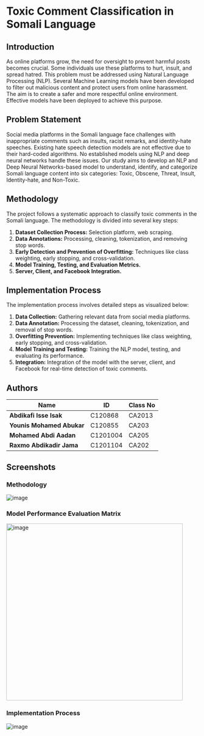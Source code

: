 # Toxic Comment Classification in Somali Language

## Introduction

As online platforms grow, the need for oversight to prevent harmful posts becomes crucial. Some individuals use these platforms to hurt, insult, and spread hatred. This problem must be addressed using Natural Language Processing (NLP). Several Machine Learning models have been developed to filter out malicious content and protect users from online harassment. The aim is to create a safer and more respectful online environment. Effective models have been deployed to achieve this purpose.

## Problem Statement

Social media platforms in the Somali language face challenges with inappropriate comments such as insults, racist remarks, and identity-hate speeches. Existing hate speech detection models are not effective due to their hard-coded algorithms. No established models using NLP and deep neural networks handle these issues. Our study aims to develop an NLP and Deep Neural Networks-based model to understand, identify, and categorize Somali language content into six categories: Toxic, Obscene, Threat, Insult, Identity-hate, and Non-Toxic.

## Methodology

The project follows a systematic approach to classify toxic comments in the Somali language. The methodology is divided into several key steps:

1. **Dataset Collection Process:** Selection platform, web scraping.
2. **Data Annotations:** Processing, cleaning, tokenization, and removing stop words.
3. **Early Detection and Prevention of Overfitting:** Techniques like class weighting, early stopping, and cross-validation.
4. **Model Training, Testing, and Evaluation Metrics.**
5. **Server, Client, and Facebook Integration.**

## Implementation Process

The implementation process involves detailed steps as visualized below:

1. **Data Collection:** Gathering relevant data from social media platforms.
2. **Data Annotation:** Processing the dataset, cleaning, tokenization, and removal of stop words.
3. **Overfitting Prevention:** Implementing techniques like class weighting, early stopping, and cross-validation.
4. **Model Training and Testing:** Training the NLP model, testing, and evaluating its performance.
5. **Integration:** Integration of the model with the server, client, and Facebook for real-time detection of toxic comments.

## Authors

| Name                    | ID        | Class No |
|-------------------------|-----------|----------|
| **Abdikafi Isse Isak**   | C120868   | CA2013   |
| **Younis Mohamed Abukar**| C120855   | CA203    |
| **Mohamed Abdi Aadan**   | C1201004  | CA205    |
| **Raxmo Abdikadir Jama** | C1201104  | CA202    |

## Screenshots

### Methodology
![image](https://github.com/user-attachments/assets/95f78dfe-f1a2-42e2-9041-29a8afb6e9cb)

### Model Performance Evaluation Matrix
<img width="463" alt="image" src="https://github.com/user-attachments/assets/f64d6cb1-2497-43f1-9d80-cdd56a297e9c">


### Implementation Process
![image](https://github.com/user-attachments/assets/32c1b03a-4b6d-40ea-a9a8-2950e34c8dc1)

